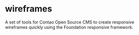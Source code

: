 wireframes
==========

A set of tools for Contao Open Source CMS to create responsive wireframes quickly using the Foundation responsive framework.
